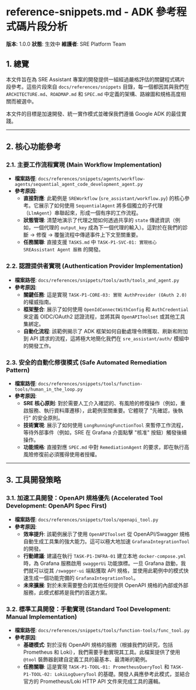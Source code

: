 # reference-snippets.md - ADK 參考程式碼片段分析

**版本**: 1.0.0
**狀態**: 生效中
**維護者**: SRE Platform Team

## 1. 總覽

本文件旨在為 SRE Assistant 專案的開發提供一組經過嚴格評估的關鍵程式碼片段參考。這些片段來自 `docs/references/snippets` 目錄，每一個都因其與我們在 `ARCHITECTURE.md`、`ROADMAP.md` 和 `SPEC.md` 中定義的架構、路線圖和規格高度相關而被選中。

本文件的目標是加速開發、統一實作模式並確保我們遵循 Google ADK 的最佳實踐。

---

## 2. 核心功能參考

### 2.1. 主要工作流程實現 (Main Workflow Implementation)

- **檔案路徑**: `docs/references/snippets/agents/workflow-agents/sequential_agent_code_development_agent.py`
- **參考原因**:
    - **直接對應**: 此範例是 `SREWorkflow` (`sre_assistant/workflow.py`) 的核心參考。它展示了如何使用 `SequentialAgent` 將多個獨立的子代理（`LlmAgent`）串聯起來，形成一個有序的工作流程。
    - **狀態管理**: 清楚地演示了代理之間如何透過共享的 `state` 傳遞資訊（例如，一個代理的 `output_key` 成為下一個代理的輸入）。這對於在我們的診斷 -> 修復 -> 覆盤流程中傳遞事件上下文至關重要。
    - **任務關聯**: 直接支援 `TASKS.md` 中 `TASK-P1-SVC-01: 實現核心 SREAssistant Agent 服務` 的開發。

### 2.2. 認證提供者實現 (Authentication Provider Implementation)

- **檔案路徑**: `docs/references/snippets/tools/auth/tools_and_agent.py`
- **參考原因**:
    - **關鍵任務**: 這是實現 `TASK-P1-CORE-03: 實現 AuthProvider (OAuth 2.0)` 的權威指南。
    - **框架整合**: 展示了如何使用 `OpenIdConnectWithConfig` 和 `AuthCredential` 來定義 OIDC/OAuth2 認證流程，並將其與 `OpenAPIToolset` 或其他工具集綁定。
    - **自動化流程**: 該範例揭示了 ADK 框架如何自動處理令牌獲取、刷新和附加到 API 請求的流程，這將極大地簡化我們在 `sre_assistant/auth/` 模組中的開發工作。

### 2.3. 安全的自動化修復模式 (Safe Automated Remediation Pattern)

- **檔案路徑**: `docs/references/snippets/tools/function-tools/human_in_the_loop.py`
- **參考原因**:
    - **SRE 核心原則**: 對於需要人工介入確認的、有風險的修復操作（例如，重啟服務、執行資料庫遷移），此範例至關重要。它體現了 "先確認，後執行" 的安全原則。
    - **技術實現**: 展示了如何使用 `LongRunningFunctionTool` 來暫停工作流程，等待外部事件（例如，SRE 在 Grafana 介面點擊 "核准" 按鈕）觸發後續操作。
    - **功能規格**: 直接對應 `SPEC.md` 中對 `RemediationAgent` 的要求，即在執行高風險修復前必須獲得使用者授權。


---

## 3. 工具開發策略

### 3.1. 加速工具開發：OpenAPI 規格優先 (Accelerated Tool Development: OpenAPI Spec First)

- **檔案路徑**: `docs/references/snippets/tools/openapi_tool.py`
- **參考原因**:
    - **效率提升**: 該範例展示了使用 `OpenAPIToolset` 從 OpenAPI/Swagger 規格自動生成工具集的強大能力。這可以極大地加速 `GrafanaIntegrationTool` 的開發。
    - **行動建議**: 建議在執行 `TASK-P1-INFRA-01` 建立本地 `docker-compose.yml` 時，為 Grafana 服務啟用 `swaggerUi` 功能旗標。一旦 Grafana 啟動，我們就可以從其 `/swagger-ui` 端點獲取 API 規格，並使用此範例中的模式快速生成一個功能完備的 `GrafanaIntegrationTool`。
    - **未來擴展**: 對於未來需要整合的其他任何提供 OpenAPI 規格的內部或外部服務，此模式都將是我們的首選方案。

### 3.2. 標準工具開發：手動實現 (Standard Tool Development: Manual Implementation)

- **檔案路徑**: `docs/references/snippets/tools/function-tools/func_tool.py`
- **參考原因**:
    - **基礎模式**: 對於沒有 OpenAPI 規格的服務（根據我們的研究，包括 Prometheus 和 Loki），我們需要手動實現其工具。此檔案提供了使用 `@tool` 裝飾器創建自定義工具的最基本、最清晰的範例。
    - **任務關聯**: 這是實現 `TASK-P1-TOOL-01: PrometheusQueryTool` 和 `TASK-P1-TOOL-02: LokiLogQueryTool` 的基礎。開發人員應參考此模式，並結合官方的 Prometheus/Loki HTTP API 文件來完成工具的邏輯。
